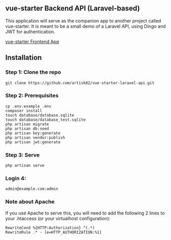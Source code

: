 ## vue-starter Backend API (Laravel-based)

This application will serve as the companion app to another project called vue-starter. It is meant to be a small demo of a Laravel API, using Dingo and JWT for authentication.

[vue-starter Frontend App](https://github.com/artisk82/vue-starter)

## Installation

### Step 1: Clone the repo
```
git clone https://github.com/artisk82/vue-starter-laravel-api.git
```

### Step 2: Prerequisites
```
cp .env.example .env
composer install
touch database/database.sqlite
touch database/database_test.sqlite
php artisan migrate
php artisan db:seed
php artisan key:generate
php artisan vendor:publish
php artisan jwt:generate
```

### Step 3: Serve
```
php artisan serve
```

### Login 4:
```
admin@example.com:admin
```

### Note about Apache
If you use Apache to serve this, you will need to add the following 2 lines to your .htaccess (or your virtualhost configuration):
```
RewriteCond %{HTTP:Authorization} ^(.*)
RewriteRule .* - [e=HTTP_AUTHORIZATION:%1]
```


